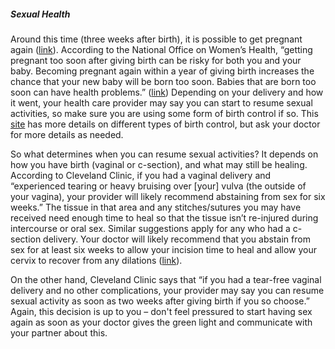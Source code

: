 ##### Sexual Health

Around this time (three weeks after birth), it is possible to get pregnant again ([link](https://www.happiestbaby.com/blogs/parents/postpartum-recovery-timeline)). According to the National Office on Women’s Health, “getting pregnant too soon after giving birth can be risky for both you and your baby. Becoming pregnant again within a year of giving birth increases the chance that your new baby will be born too soon. Babies that are born too soon can have health problems.” ([link](https://www.womenshealth.gov/pregnancy/childbirth-and-beyond/getting-pregnant-again))  Depending on your delivery and how it went, your health care provider may say you can start to resume sexual activities, so make sure you are using some form of birth control if so. This [site](https://www.fda.gov/media/150299/download) has more details on different types of birth control, but ask your doctor for more details as needed. 

So what determines when you can resume sexual activities? It depends on how you have birth (vaginal or c-section), and what may still be healing. According to Cleveland Clinic, if you had a vaginal delivery and “experienced tearing or heavy bruising over [your] vulva (the outside of your vagina), your provider will likely recommend abstaining from sex for six weeks.” The tissue in that area and any stitches/sutures you may have received need enough time to heal so that the tissue isn’t re-injured during intercourse or oral sex. Similar suggestions apply for any who had a c-section delivery. Your doctor will likely recommend that you abstain from sex for at least six weeks to allow your incision time to heal and allow your cervix to recover from any dilations ([link](https://health.clevelandclinic.org/sex-after-birth)). 

On the other hand, Cleveland Clinic says that “if you had a tear-free vaginal delivery and no other complications, your provider may say you can resume sexual activity as soon as two weeks after giving birth if you so choose.” Again, this decision is up to you – don't feel pressured to start having sex again as soon as your doctor gives the green light and communicate with your partner about this.
